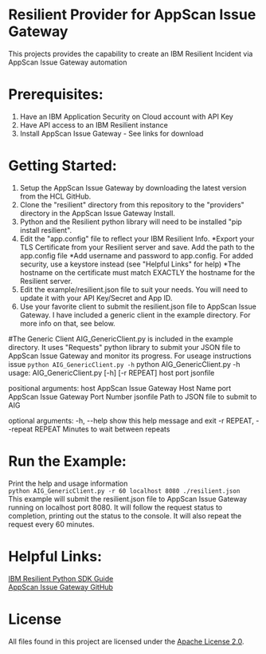 # Resilient Provider for AppScan Issue Gateway
This projects provides the capability to create an IBM Resilient Incident via AppScan Issue Gateway automation

# Prerequisites: 
  1. Have an IBM Application Security on Cloud account with API Key
  2. Have API access to an IBM Resilient instance
  3. Install AppScan Issue Gateway - See links for download
 
# Getting Started:
  1. Setup the AppScan Issue Gateway by downloading the latest version from the HCL GitHub.
  2. Clone the "resilient" directory from this repository to the "providers" directory in the AppScan Issue Gateway Install.
  3. Python and the Resilient python library will need to be installed "pip install resilient".
  4. Edit the "app.config" file to reflect your IBM Resilient Info. 
    *Export your TLS Certificate from your Resilient server and save. Add the path to the app.config file
	*Add username and password to app.config. For added security, use a keystore instead (see "Helpful Links" for help) 
	*The hostname on the certificate must match EXACTLY the hostname for the Resilient server.
  5. Edit the example/resilient.json file to suit your needs. You will need to update it with your API Key/Secret and App ID.
  6. Use your favorite client to submit the resilient.json file to AppScan Issue Gateway. I have included a generic client in the example directory. For more info on that, see below.

#The Generic Client
AIG_GenericClient.py is included in the example directory. It uses "Requests" python library to submit your JSON file to AppScan Issue Gateway and monitor its progress.
For useage instructions issue `python AIG_GenericClient.py -h`
  python AIG_GenericClient.py -h
  usage: AIG_GenericClient.py [-h] [-r REPEAT] host port jsonfile

  positional arguments:
    host                  AppScan Issue Gateway Host Name
    port                  AppScan Issue Gateway Port Number
    jsonfile              Path to JSON file to submit to AIG
  
  optional arguments:
    -h, --help            show this help message and exit
    -r REPEAT, --repeat REPEAT
                          Minutes to wait between repeats


# Run the Example:  
Print the help and usage information  
`python AIG_GenericClient.py -r 60 localhost 8080 ./resilient.json`  
This example will submit the resilient.json file to AppScan Issue Gateway running on localhost port 8080.
It will follow the request status to completion, printing out the status to the console.
It will also repeat the request every 60 minutes.

# Helpful Links:  
[IBM Resilient Python SDK Guide](https://developer.ibm.com/security/resilient/sdk/)  
[AppScan Issue Gateway GitHub](https://github.com/hclproducts/appscan-issue-gateway)  
	
# License
All files found in this project are licensed under the [Apache License 2.0](LICENSE).